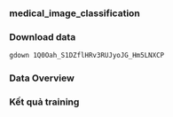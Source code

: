 ### medical_image_classification

### Download data

```bash
gdown 1Q0Oah_S1DZflHRv3RUJyoJG_Hm5LNXCP
```

### Data Overview


### Kết quả training

